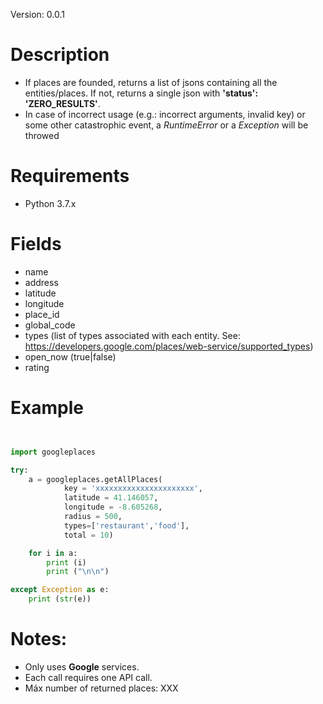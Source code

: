 
Version: 0.0.1

# Description
* If places are founded, returns a list of jsons containing all the entities/places. If not, returns a single json with **'status': 'ZERO_RESULTS'**.
* In case of incorrect usage (e.g.: incorrect arguments, invalid key) or some other catastrophic event, a _RuntimeError_ or a _Exception_ will be throwed


# Requirements
* Python 3.7.x


# Fields
* name
* address
* latitude
* longitude
* place_id
* global_code
* types (list of types associated with each entity. See: https://developers.google.com/places/web-service/supported_types)
* open_now (true|false)
* rating

# Example

```python


import googleplaces

try:
	a = googleplaces.getAllPlaces(
			key = 'xxxxxxxxxxxxxxxxxxxxxx', 
			latitude = 41.146057, 
			longitude = -8.605268, 
			radius = 500, 
			types=['restaurant','food'],
			total = 10)

	for i in a:
		print (i)
		print ("\n\n")

except Exception as e:
	print (str(e))


```

# Notes: 
* Only uses **Google** services.
* Each call requires one API call.
* Máx number of returned places: XXX
